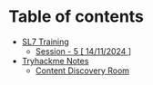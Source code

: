 # Table of contents

* [SL7 Training](README.md)
  * [Session - 5 \[ 14/11/2024 \]](sl7-training/session-5-14-11-2024.md)
* [Tryhackme Notes](tryhackme-notes/README.md)
  * [Content Discovery Room](tryhackme-notes/content-discovery-room.md)
